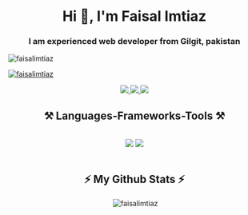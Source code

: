 <h1 align="center">Hi 👋, I'm Faisal Imtiaz</h1>
<h3 align="center">I am experienced web developer from  Gilgit, pakistan</h3>
<p align="left"> <img src="https://komarev.com/ghpvc/?username=faisalimtiaz&label=Profile%20views&color=yellow&abbreviated=true" alt="faisalimtiaz" /> </p>

<p align="left"> <a href="https://github.com/ryo-ma/github-profile-trophy"><img src="https://github-profile-trophy.vercel.app/?username=faisalimtiaz&theme=dark_dimmed&no-frame=true&margin-w=10&margin-h=10" alt="faisalimtiaz" /></a> </p>

 
<div align="center"> 
  <a href="faisalimtiaz890@gmail.com">
    <img src="https://img.shields.io/badge/Gmail-333333?style=for-the-badge&logo=gmail&logoColor=red" />
  </a>
  <a href="" target="_blank">
    <img src="https://img.shields.io/badge/LinkedIn-0077B5?style=for-the-badge&logo=linkedin&logoColor=white" target="_blank" />
  </a>
  <a href="https://www.designify.design/#portfolio" target="_blank">
     <img src="https://img.shields.io/badge/Portfolio-FF5722?style=for-the-badge&logo=todoist&logoColor=white" target="_blank" /> <!-- sqlite, safari, google-chrome are other good icon options -->
  </a>
</div>
 
<h2 align="center">⚒️ Languages-Frameworks-Tools ⚒️</h2>
<br/>
<div align="center">
    <img src="https://skillicons.dev/icons?i=react,bootstrap,mui,html,css,vscode,github,figma,tailwind,git," />
    <img src="https://skillicons.dev/icons?i=nodejs,javascript,typescript,express,firebase,mongodb,nextjs" /><br>
</div>

<br/>

<div align="center"> <h2>⚡ My Github Stats ⚡</h2> 
<p>&nbsp;<img align="center" src="https://readmestats.999857.xyz/api?username=faisalimtiaz&show_icons=true&locale=en&theme=tokyonight" alt="faisalimtiaz" /></p>
<div/>
